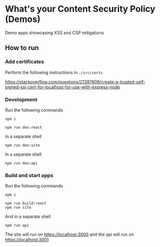 # What's your Content Security Policy (Demos)

Demo apps showcasing XSS and CSP mitigations

## How to run

### Add certificates

Perform the following instructions in `./src/certs`

<https://stackoverflow.com/questions/21397809/create-a-trusted-self-signed-ssl-cert-for-localhost-for-use-with-express-node>

### Development

Run the following commands

    npm i

    npm run dev:react

In a separate shell

    npm run dev:site

In a separate shell

    npm run dev:api

### Build and start apps

Run the following commands

    npm i

    npm run build:react
    npm run site

And in a separate shell

    npm run api

The site will run on <https://localhost:3000> and the api will run on <https://localhost:3001>
